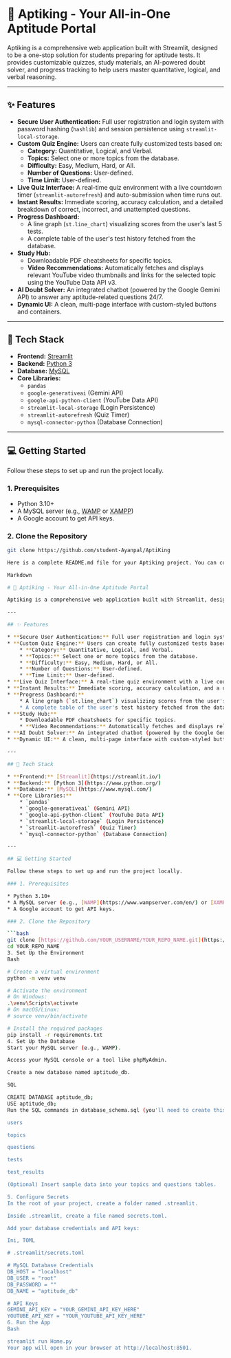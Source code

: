 # 👑 Aptiking - Your All-in-One Aptitude Portal

Aptiking is a comprehensive web application built with Streamlit, designed to be a one-stop solution for students preparing for aptitude tests. It provides customizable quizzes, study materials, an AI-powered doubt solver, and progress tracking to help users master quantitative, logical, and verbal reasoning.

---

## ✨ Features

* **Secure User Authentication:** Full user registration and login system with password hashing (`hashlib`) and session persistence using `streamlit-local-storage`.
* **Custom Quiz Engine:** Users can create fully customized tests based on:
    * **Category:** Quantitative, Logical, and Verbal.
    * **Topics:** Select one or more topics from the database.
    * **Difficulty:** Easy, Medium, Hard, or All.
    * **Number of Questions:** User-defined.
    * **Time Limit:** User-defined.
* **Live Quiz Interface:** A real-time quiz environment with a live countdown timer (`streamlit-autorefresh`) and auto-submission when time runs out.
* **Instant Results:** Immediate scoring, accuracy calculation, and a detailed breakdown of correct, incorrect, and unattempted questions.
* **Progress Dashboard:**
    * A line graph (`st.line_chart`) visualizing scores from the user's last 5 tests.
    * A complete table of the user's test history fetched from the database.
* **Study Hub:**
    * Downloadable PDF cheatsheets for specific topics.
    * **Video Recommendations:** Automatically fetches and displays relevant YouTube video thumbnails and links for the selected topic using the YouTube Data API v3.
* **AI Doubt Solver:** An integrated chatbot (powered by the Google Gemini API) to answer any aptitude-related questions 24/7.
* **Dynamic UI:** A clean, multi-page interface with custom-styled buttons and containers.

---

## 🚀 Tech Stack

* **Frontend:** [Streamlit](https://streamlit.io/)
* **Backend:** [Python 3](https://www.python.org/)
* **Database:** [MySQL](https://www.mysql.com/)
* **Core Libraries:**
    * `pandas`
    * `google-generativeai` (Gemini API)
    * `google-api-python-client` (YouTube Data API)
    * `streamlit-local-storage` (Login Persistence)
    * `streamlit-autorefresh` (Quiz Timer)
    * `mysql-connector-python` (Database Connection)

---

## 💻 Getting Started

Follow these steps to set up and run the project locally.

### 1. Prerequisites

* Python 3.10+
* A MySQL server (e.g., [WAMP](https://www.wampserver.com/en/) or [XAMPP](https://www.apachefriends.org/index.html))
* A Google account to get API keys.

### 2. Clone the Repository

```bash
git clone https://github.com/student-Ayanpal/AptiKing

Here is a complete README.md file for your Aptiking project. You can copy this, save it as README.md in your main project folder (e.g., Aptiking/), and upload it to GitHub.

Markdown

# 👑 Aptiking - Your All-in-One Aptitude Portal

Aptiking is a comprehensive web application built with Streamlit, designed to be a one-stop solution for students preparing for aptitude tests. It provides customizable quizzes, study materials, an AI-powered doubt solver, and progress tracking to help users master quantitative, logical, and verbal reasoning.

---

## ✨ Features

* **Secure User Authentication:** Full user registration and login system with password hashing (`hashlib`) and session persistence using `streamlit-local-storage`.
* **Custom Quiz Engine:** Users can create fully customized tests based on:
    * **Category:** Quantitative, Logical, and Verbal.
    * **Topics:** Select one or more topics from the database.
    * **Difficulty:** Easy, Medium, Hard, or All.
    * **Number of Questions:** User-defined.
    * **Time Limit:** User-defined.
* **Live Quiz Interface:** A real-time quiz environment with a live countdown timer (`streamlit-autorefresh`) and auto-submission when time runs out.
* **Instant Results:** Immediate scoring, accuracy calculation, and a detailed breakdown of correct, incorrect, and unattempted questions.
* **Progress Dashboard:**
    * A line graph (`st.line_chart`) visualizing scores from the user's last 5 tests.
    * A complete table of the user's test history fetched from the database.
* **Study Hub:**
    * Downloadable PDF cheatsheets for specific topics.
    * **Video Recommendations:** Automatically fetches and displays relevant YouTube video thumbnails and links for the selected topic using the YouTube Data API v3.
* **AI Doubt Solver:** An integrated chatbot (powered by the Google Gemini API) to answer any aptitude-related questions 24/7.
* **Dynamic UI:** A clean, multi-page interface with custom-styled buttons and containers.

---

## 🚀 Tech Stack

* **Frontend:** [Streamlit](https://streamlit.io/)
* **Backend:** [Python 3](https://www.python.org/)
* **Database:** [MySQL](https://www.mysql.com/)
* **Core Libraries:**
    * `pandas`
    * `google-generativeai` (Gemini API)
    * `google-api-python-client` (YouTube Data API)
    * `streamlit-local-storage` (Login Persistence)
    * `streamlit-autorefresh` (Quiz Timer)
    * `mysql-connector-python` (Database Connection)

---

## 💻 Getting Started

Follow these steps to set up and run the project locally.

### 1. Prerequisites

* Python 3.10+
* A MySQL server (e.g., [WAMP](https://www.wampserver.com/en/) or [XAMPP](https://www.apachefriends.org/index.html))
* A Google account to get API keys.

### 2. Clone the Repository

```bash
git clone [https://github.com/YOUR_USERNAME/YOUR_REPO_NAME.git](https://github.com/YOUR_USERNAME/YOUR_REPO_NAME.git)
cd YOUR_REPO_NAME
3. Set Up the Environment
Bash

# Create a virtual environment
python -m venv venv

# Activate the environment
# On Windows:
.\venv\Scripts\activate
# On macOS/Linux:
# source venv/bin/activate

# Install the required packages
pip install -r requirements.txt
4. Set Up the Database
Start your MySQL server (e.g., WAMP).

Access your MySQL console or a tool like phpMyAdmin.

Create a new database named aptitude_db.

SQL

CREATE DATABASE aptitude_db;
USE aptitude_db;
Run the SQL commands in database_schema.sql (you'll need to create this file) to create the tables:

users

topics

questions

tests

test_results

(Optional) Insert sample data into your topics and questions tables.

5. Configure Secrets
In the root of your project, create a folder named .streamlit.

Inside .streamlit, create a file named secrets.toml.

Add your database credentials and API keys:

Ini, TOML

# .streamlit/secrets.toml

# MySQL Database Credentials
DB_HOST = "localhost"
DB_USER = "root"
DB_PASSWORD = ""
DB_NAME = "aptitude_db"

# API Keys
GEMINI_API_KEY = "YOUR_GEMINI_API_KEY_HERE"
YOUTUBE_API_KEY = "YOUR_YOUTUBE_API_KEY_HERE"
6. Run the App
Bash

streamlit run Home.py
Your app will open in your browser at http://localhost:8501.

